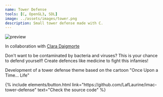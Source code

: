 ```yaml
---
name: Tower Defense
tools: [C, OpenGL3, SDL]
image: ../assets/images/tower.png
description: Small tower defense made with C.
---
```



![preview](https://www.sketchappsources.com/resources/source-image/we-were-soldiers-landing-page-dbruggisser.jpg)

<p>In collaboration with <a href="https://github.com/ClawsDevlp" target="_blank">Clara Daigmorte</a></p>


<p>Don't want to be contaminated by bacteria and viruses? This is your chance to defend yourself! Create defences like medicine to fight this infamies!</p>
<p>Development of a tower defense theme based on the cartoon "Once Upon a Time... Life"</p>

<p class="text-center">
{% include elements/button.html link="https://github.com/LafLaurine/imac-tower-defense" text="Check the source code" %}
</p>